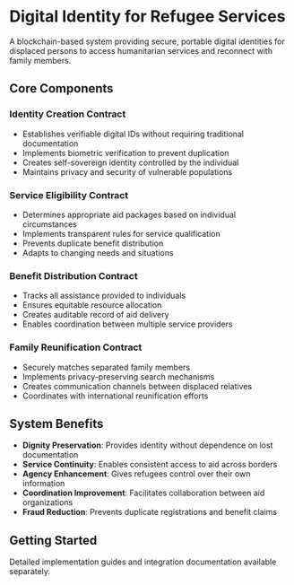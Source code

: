 # Digital Identity for Refugee Services

A blockchain-based system providing secure, portable digital identities for displaced persons to access humanitarian services and reconnect with family members.

## Core Components

### Identity Creation Contract
- Establishes verifiable digital IDs without requiring traditional documentation
- Implements biometric verification to prevent duplication
- Creates self-sovereign identity controlled by the individual
- Maintains privacy and security of vulnerable populations

### Service Eligibility Contract
- Determines appropriate aid packages based on individual circumstances
- Implements transparent rules for service qualification
- Prevents duplicate benefit distribution
- Adapts to changing needs and situations

### Benefit Distribution Contract
- Tracks all assistance provided to individuals
- Ensures equitable resource allocation
- Creates auditable record of aid delivery
- Enables coordination between multiple service providers

### Family Reunification Contract
- Securely matches separated family members
- Implements privacy-preserving search mechanisms
- Creates communication channels between displaced relatives
- Coordinates with international reunification efforts

## System Benefits

- **Dignity Preservation**: Provides identity without dependence on lost documentation
- **Service Continuity**: Enables consistent access to aid across borders
- **Agency Enhancement**: Gives refugees control over their own information
- **Coordination Improvement**: Facilitates collaboration between aid organizations
- **Fraud Reduction**: Prevents duplicate registrations and benefit claims

## Getting Started

Detailed implementation guides and integration documentation available separately.
